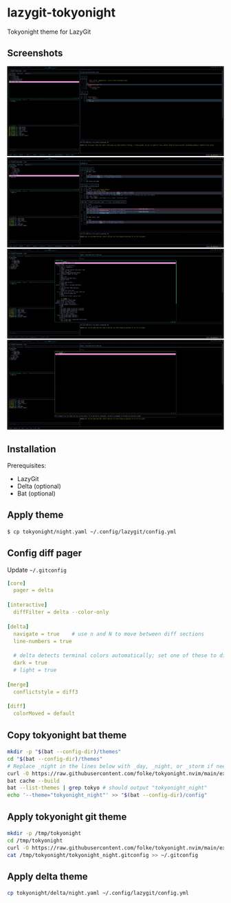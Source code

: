 # lazygit-tokyonight

Tokyonight theme for LazyGit

## Screenshots

![alt](/assets/lazygit.png)
![alt](/assets/tokyonight.png)
![alt](/assets/help.png)
![alt](/assets/menu.png)

## Installation

Prerequisites:

- LazyGit
- Delta (optional)
- Bat (optional)

## Apply theme

```bash
$ cp tokyonight/night.yaml ~/.config/lazygit/config.yml
```

## Config diff pager

Update `~/.gitconfig`

```yaml
[core]
  pager = delta

[interactive]
  diffFilter = delta --color-only

[delta]
  navigate = true    # use n and N to move between diff sections
  line-numbers = true

  # delta detects terminal colors automatically; set one of these to disable auto-detection
  dark = true
  # light = true

[merge]
  conflictstyle = diff3

[diff]
  colorMoved = default
```

## Copy tokyonight bat theme

```bash
mkdir -p "$(bat --config-dir)/themes"
cd "$(bat --config-dir)/themes"
# Replace _night in the lines below with _day, _night, or _storm if needed.
curl -O https://raw.githubusercontent.com/folke/tokyonight.nvim/main/extras/sublime/tokyonight_night.tmTheme
bat cache --build
bat --list-themes | grep tokyo # should output "tokyonight_night"
echo '--theme="tokyonight_night"' >> "$(bat --config-dir)/config"

```

## Apply tokyonight git theme

```bash
mkdir -p /tmp/tokyonight
cd /tmp/tokyonight
curl -O https://raw.githubusercontent.com/folke/tokyonight.nvim/main/extras/delta/tokyonight_night.gitconfig
cat /tmp/tokyonight/tokyonight_night.gitconfig >> ~/.gitconfig
```

## Apply delta theme

```bash
cp tokyonight/delta/night.yaml ~/.config/lazygit/config.yml
```
